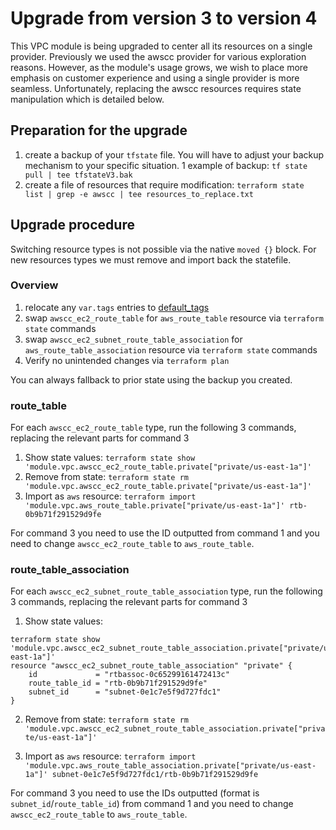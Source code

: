 # Upgrade from version 3 to version 4

This VPC module is being upgraded to center all its resources on a single provider. Previously we used the awscc provider for various exploration reasons. However, as the module's usage grows, we wish to place more emphasis on customer experience and using a single provider is more seamless. Unfortunately, replacing the awscc resources requires state manipulation which is detailed below.

## Preparation for the upgrade

1. create a backup of your `tfstate` file. You will have to adjust your backup mechanism to your specific situation. 1 example of backup: `tf state pull | tee tfstateV3.bak`
1. create a file of resources that require modification: `terraform state list | grep -e awscc | tee resources_to_replace.txt`

## Upgrade procedure

Switching resource types is not possible via the native `moved {}` block. For new resources types we must remove and import back the statefile.

### Overview

1. relocate any `var.tags` entries to [default_tags](https://www.hashicorp.com/blog/default-tags-in-the-terraform-aws-provider)
1. swap `awscc_ec2_route_table` for `aws_route_table` resource via `terraform state` commands
1. swap `awscc_ec2_subnet_route_table_association` for `aws_route_table_association` resource via `terraform state` commands
1. Verify no unintended changes via `terraform plan`

You can always fallback to prior state using the backup you created.

### route_table

For each `awscc_ec2_route_table` type, run the following 3 commands, replacing the relevant parts for command 3

1. Show state values: `terraform state show 'module.vpc.awscc_ec2_route_table.private["private/us-east-1a"]'`
1. Remove from state: `terraform state rm 'module.vpc.awscc_ec2_route_table.private["private/us-east-1a"]'`
1. Import as `aws` resource: `terraform import 'module.vpc.aws_route_table.private["private/us-east-1a"]' rtb-0b9b71f291529d9fe`

For command 3 you need to use the ID outputted from command 1 and you need to change `awscc_ec2_route_table` to `aws_route_table`.


### route_table_association

For each `awscc_ec2_subnet_route_table_association` type, run the following 3 commands, replacing the relevant parts for command 3

1. Show state values:
```
terraform state show 'module.vpc.awscc_ec2_subnet_route_table_association.private["private/us-east-1a"]'
resource "awscc_ec2_subnet_route_table_association" "private" {
    id             = "rtbassoc-0c65299161472413c"
    route_table_id = "rtb-0b9b71f291529d9fe"
    subnet_id      = "subnet-0e1c7e5f9d727fdc1"
}
```
2. Remove from state: `terraform state rm 'module.vpc.awscc_ec2_subnet_route_table_association.private["private/us-east-1a"]'`

3. Import as `aws` resource: `terraform import 'module.vpc.aws_route_table_association.private["private/us-east-1a"]' subnet-0e1c7e5f9d727fdc1/rtb-0b9b71f291529d9fe`

For command 3 you need to use the IDs outputted (format is `subnet_id`/`route_table_id`) from command 1 and you need to change `awscc_ec2_route_table` to `aws_route_table`.
